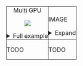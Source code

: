 <div style="overflow-x: auto;">

<table style="width: 100%; border-collapse: collapse; border-spacing: 0; margin: 0; padding: 0;">

<tr>
    <td style="border: 1px solid black; padding: 0;">

<div align="center">
Multi GPU

[comment]: https://carbon.now.sh/?bg=rgba%28171%2C+184%2C+195%2C+1%29&t=monokai&wt=none&l=python&width=682&ds=true&dsyoff=20px&dsblur=68px&wc=true&wa=false&pv=56px&ph=56px&ln=false&fl=1&fm=Hack&fs=14px&lh=133%25&si=false&es=2x&wm=false&code=clb%2520%253D%2520MetricValCallback%28EmbeddingMetrics%28...%29%29%250Apl_model%2520%253D%2520ExtractorModuleDDP%28model%252C%2520train_loader%252C%2520val_loader%29%250A%250Atrainer%2520%253D%2520pl.Trainer%28%250A%2520%2520callbacks%253D%255Bclb%255D%252C%2520strategy%253DDDPStrategy%28%29%252C%250A%2520%2520device%253D2%252C%2520use_distributed_sampler%253DFalse%2520%2520%2520%2520%2520%2520%2520%2520%2520%2520%2520%2520%2520%2520%2520%2520%2520%2520%2520%2520%250A%29%250Atrainer.fit%28pl_model%29

![](https://i.ibb.co/ryVLnr7/carbon-1.png)

<details>
<summary>Full example</summary>
<p>

[comment]:train-val-img-start
```python
import pytorch_lightning as pl
from torch.utils.data import DataLoader
from torch.optim import Adam

from oml.datasets import ImageQueryGalleryLabeledDataset, ImageLabeledDataset
from oml.lightning.modules.extractor import ExtractorModuleDDP
from oml.lightning.callbacks.metric import MetricValCallback
from oml.losses import TripletLossWithMiner
from oml.metrics import EmbeddingMetrics
from oml.miners import AllTripletsMiner
from oml.models import ViTExtractor
from oml.samplers import BalanceSampler
from oml.utils import get_mock_images_dataset
from pytorch_lightning.strategies import DDPStrategy
from oml.transforms.images.torchvision import get_augs_torch

df_train, df_val = get_mock_images_dataset(global_paths=True)

# model
extractor = ViTExtractor("vits16_dino", arch="vits16", normalise_features=False)

# train
optimizer = Adam(extractor.parameters(), lr=1e-6)
train_dataset = ImageLabeledDataset(df_train, transform=get_augs_torch(im_size=224))
criterion = TripletLossWithMiner(margin=0.1, miner=AllTripletsMiner())
batch_sampler = BalanceSampler(train_dataset.get_labels(), n_labels=2, n_instances=3)
train_loader = DataLoader(train_dataset, batch_sampler=batch_sampler)

# val
val_dataset = ImageQueryGalleryLabeledDataset(df_val)
val_loader = DataLoader(val_dataset, batch_size=4)
metric_callback = MetricValCallback(metric=EmbeddingMetrics(dataset=val_dataset))

# run
pl_model = ExtractorModuleDDP(extractor=extractor, criterion=criterion, optimizer=optimizer,
                              loaders_train=train_loader, loaders_val=val_loader  # DDP specific
                              )

ddp_args = {"accelerator": "cpu", "devices": 2, "strategy": DDPStrategy(), "use_distributed_sampler": False}  # DDP specific
trainer = pl.Trainer(max_epochs=1, callbacks=[metric_callback], num_sanity_val_steps=0, **ddp_args)
trainer.fit(pl_model)  # we don't pass loaders to .fit() in DDP
```
[comment]:train-val-img-end

</p>
</details>

</td>

<td style="border: 1px solid black; padding: 0;">

IMAGE

<details>
<summary>Expand</summary>
<p>

[comment]:train-val-txt-start
```python
print("B")
```
[comment]:train-val-txt-end
</p>
</details>

</td>
</tr>
<tr>
<td style="border: 1px solid black; padding: 0;">

TODO

</td>

<td style="border: 1px solid black; padding: 0;">

TODO

</td>

</tr>

</table>

</div>
